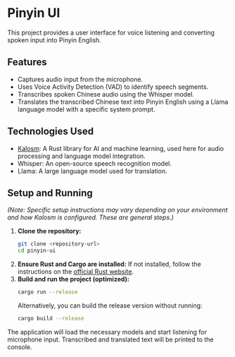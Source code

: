# Pinyin UI

This project provides a user interface for voice listening and converting spoken input into Pinyin English.

## Features

- Captures audio input from the microphone.
- Uses Voice Activity Detection (VAD) to identify speech segments.
- Transcribes spoken Chinese audio using the Whisper model.
- Translates the transcribed Chinese text into Pinyin English using a Llama language model with a specific system prompt.

## Technologies Used

- [Kalosm](https://kalosm.ai/): A Rust library for AI and machine learning, used here for audio processing and language model integration.
- Whisper: An open-source speech recognition model.
- Llama: A large language model used for translation.

## Setup and Running

*(Note: Specific setup instructions may vary depending on your environment and how Kalosm is configured. These are general steps.)*

1.  **Clone the repository:**
    ```bash
    git clone <repository-url>
    cd pinyin-ui
    ```
2.  **Ensure Rust and Cargo are installed:**
    If not installed, follow the instructions on the [official Rust website](https://www.rust-lang.org/tools/install).
3.  **Build and run the project (optimized):**
    ```bash
    cargo run --release
    ```
    Alternatively, you can build the release version without running:
    ```bash
    cargo build --release
    ```

The application will load the necessary models and start listening for microphone input. Transcribed and translated text will be printed to the console.
